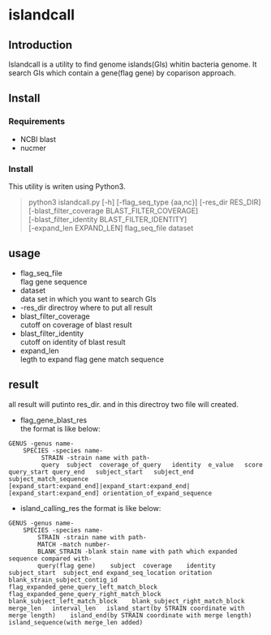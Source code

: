 # islandcall

## Introduction
Islandcall is a utility to find genome islands(GIs) whitin bacteria genome. It search GIs which contain a gene(flag gene) by coparison approach.
## Install
### Requirements
* NCBI blast
* nucmer  

### Install  
This utility is writen using Python3.  
>  python3 islandcall.py [-h] [-flag_seq_type {aa,nc}] [-res_dir RES_DIR]  
>                 [-blast_filter_coverage BLAST_FILTER_COVERAGE]  
>                 [-blast_filter_identity BLAST_FILTER_IDENTITY]  
>                 [-expand_len EXPAND_LEN] flag_seq_file dataset  

## usage
* flag_seq_file  
flag gene sequence
* dataset  
data set in which you want to search GIs
* -res_dir
directroy where to put all result
* blast_filter_coverage  
cutoff on coverage of blast result  
* blast_filter_identity  
cutoff on identity of blast result
* expand_len  
legth to expand flag gene match sequence

## result
all result will putinto res_dir. and in this directroy two file will created.  
* flag_gene_blast_res  
the format is like below:  

```
GENUS -genus name-  
    SPECIES -species name-  
         STRAIN -strain name with path-  
         query  subject  coverage_of_query   identity  e_value   score   query_start query_end   subject_start   subject_end subject_match_sequence  [expand_start:expand_end]|expand_start:expand_end|[expand_start:expand_end] orientation_of_expand_sequence         
```  

* island_calling_res
the format is like below:  

```
GENUS -genus name-  
    SPECIES -species name-
        STRAIN -strain name with path-
        MATCH -match number-
        BLANK_STRAIN -blank stain name with path which expanded sequence compared with-
        query(flag gene)    subject  coverage    identity    subject_start  subject_end expand_seq_location oritation    blank_strain_subject_contig_id    flag_expanded_gene_query_left_match_block   flag_expanded_gene_query_right_match_block  blank_subject_left_match_block    blank_subject_right_match_block   merge_len   interval_len   island_start(by STRAIN coordinate with merge length)    island_end(by STRAIN coordinate with merge length)  island_sequence(with merge_len added)
```
